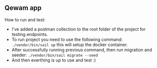 ## Qewam app

How to run and test:
- I've added a postman collection to the root folder of the project for testing endpoints.
- To run project you need to use the following command: `./vendor/bin/sail up` this will setup the docker container.
- After successfully running previous command, then run migration and seeder: `./vendor/bin/sail migrate --seed`
- And then everthing is up to use and test :)
